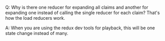 Q: Why is there one reducer for expanding all claims and another for expanding one instead of calling the single reducer for each claim? That's how the load reducers work.

A: When you are using the redux dev tools for playback, this will be one state change instead of many.
